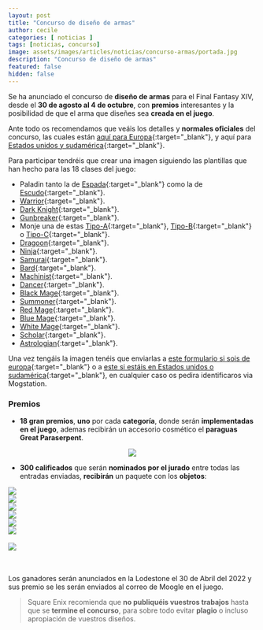 ```yaml
---
layout: post
title: "Concurso de diseño de armas"
author: cecile
categories: [ noticias ]
tags: [noticias, concurso]
image: assets/images/articles/noticias/concurso-armas/portada.jpg
description: "Concurso de diseño de armas"
featured: false
hidden: false
---
```


Se ha anunciado el concurso de **diseño de armas** para el Final Fantasy XIV, desde el **30 de agosto al 4 de octubre**, con **premios** interesantes y la posibilidad de que el arma que diseñes sea **creada en el juego**.

Ante todo os recomendamos que veáis los detalles y **normales oficiales** del concurso, las cuales están [aquí para Europa](https://eu.finalfantasyxiv.com/lodestone/topics/detail/3de6d85b2f781464f9331eec2dd9f8c3537d327c){:target="_blank"}, y aquí para [Estados unidos y sudamérica](https://na.finalfantasyxiv.com/lodestone/topics/detail/07db0b6b6c3d15bc8073c10c6a3b062ef55d8a09){:target="_blank"}.

Para participar tendréis que crear una imagen siguiendo las plantillas que han hecho para las 18 clases del juego:

- Paladin tanto la de [Espada](https://www.finalfantasyxiv.com/wdc/vBX14Kmwn9/w001.jpg){:target="_blank"} como la de [Escudo](https://www.finalfantasyxiv.com/wdc/vBX14Kmwn9/w002.jpg){:target="_blank"}.
- [Warrior](https://www.finalfantasyxiv.com/wdc/vBX14Kmwn9/w003.jpg){:target="_blank"}.
- [Dark Knight](https://www.finalfantasyxiv.com/wdc/vBX14Kmwn9/w004.jpg){:target="_blank"}.
- [Gunbreaker](https://www.finalfantasyxiv.com/wdc/vBX14Kmwn9/w005.jpg){:target="_blank"}.
- Monje una de estas [Tipo-A](https://www.finalfantasyxiv.com/wdc/vBX14Kmwn9/w007.jpg){:target="_blank"}, [Tipo-B](https://www.finalfantasyxiv.com/wdc/vBX14Kmwn9/w008.jpg){:target="_blank"} o [Tipo-C](https://www.finalfantasyxiv.com/wdc/vBX14Kmwn9/w009.jpg){:target="_blank"}.
- [Dragoon](https://www.finalfantasyxiv.com/wdc/vBX14Kmwn9/w010.jpg){:target="_blank"}.
- [Ninja](https://www.finalfantasyxiv.com/wdc/vBX14Kmwn9/w011.jpg){:target="_blank"}.
- [Samurai](https://www.finalfantasyxiv.com/wdc/vBX14Kmwn9/w012.jpg){:target="_blank"}.
- [Bard](https://www.finalfantasyxiv.com/wdc/vBX14Kmwn9/w014.jpg){:target="_blank"}.
- [Machinist](https://www.finalfantasyxiv.com/wdc/vBX14Kmwn9/w015.jpg){:target="_blank"}.
- [Dancer](https://www.finalfantasyxiv.com/wdc/vBX14Kmwn9/w016.jpg){:target="_blank"}.
- [Black Mage](https://www.finalfantasyxiv.com/wdc/vBX14Kmwn9/w017.jpg){:target="_blank"}.
- [Summoner](https://www.finalfantasyxiv.com/wdc/vBX14Kmwn9/w018.jpg){:target="_blank"}.
- [Red Mage](https://www.finalfantasyxiv.com/wdc/vBX14Kmwn9/w019.jpg){:target="_blank"}.
- [Blue Mage](https://www.finalfantasyxiv.com/wdc/vBX14Kmwn9/w020.jpg){:target="_blank"}.
- [White Mage](https://www.finalfantasyxiv.com/wdc/vBX14Kmwn9/w021.jpg){:target="_blank"}.
- [Scholar](https://www.finalfantasyxiv.com/wdc/vBX14Kmwn9/w022.jpg){:target="_blank"}.
- [Astrologian](https://www.finalfantasyxiv.com/wdc/vBX14Kmwn9/w023.jpg){:target="_blank"}.

Una vez tengáis la imagen tenéis que enviarlas a [este formulario si sois de europa](https://support.eu.square-enix.com/ceform.php?id=5383&la=2&h=4d640285){:target="_blank"} o a [este si estáis en Estados unidos o sudamérica](https://support.na.square-enix.com/ceform.php?id=5382&la=1&h=10f6b8c5){:target="_blank"}, en cualquier caso os pedira identificaros via Mogstation.

### Premios

- **18 gran premios**, **uno** por cada **categoría**, donde serán **implementadas en el juego**, ademas recibirán un accesorio cosmético el **paraguas** **Great Paraserpent**.

<p align="center"><img src="{{ site.baseurl }}/assets/images/articles/noticias/concurso-armas/paraserpent.jpg"></p>

- **300 calificados** que serán **nominados por el jurado** entre todas las entradas enviadas, **recibirán** un paquete con los **objetos**:


<div class="container">
  <div class="row">
    <div class="col">
      <img src="{{ site.baseurl }}/assets/images/articles/noticias/concurso-armas/regalo_1.jpg">
    </div>
    <div class="col">
      <img src="{{ site.baseurl }}/assets/images/articles/noticias/concurso-armas/regalo_2.jpg">
    </div>
    <div class="col">
      <img src="{{ site.baseurl }}/assets/images/articles/noticias/concurso-armas/regalo_3.jpg">
    </div>    
  </div>
  <div class="row">
    <div class="col">
      <img src="{{ site.baseurl }}/assets/images/articles/noticias/concurso-armas/regalo_4.jpg">
    </div>
    <div class="col">
      <img src="{{ site.baseurl }}/assets/images/articles/noticias/concurso-armas/regalo_5.jpg">
    </div>
    <div class="col">
      <img src="{{ site.baseurl }}/assets/images/articles/noticias/concurso-armas/regalo_6.jpg">
    </div>    
  </div>  
  <div class="row">
    <div class="col">
      &nbsp;
    </div>
    <div class="col">
      <img src="{{ site.baseurl }}/assets/images/articles/noticias/concurso-armas/regalo_7.jpg">
    </div>
    <div class="col">
      &nbsp;
    </div>    
  </div>    
</div>

<br/>

Los ganadores serán anunciados en la Lodestone el 30 de Abril del 2022 y sus premio se les serán enviados al correo de Moogle en el juego.

<blockquote>
Square Enix recomienda que <b>no publiquéis vuestros trabajos</b> hasta que se <b>termine el concurso</b>, para sobre todo evitar <b>plagio</b> o incluso apropiación de vuestros diseños.
</blockquote>